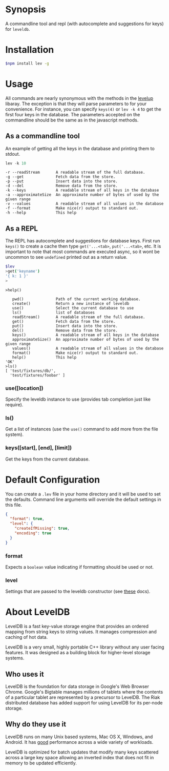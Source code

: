 # Synopsis
A commandline tool and repl (with autocomplete and suggestions for keys) for `leveldb`.

# Installation
```bash
$npm install lev -g
```

# Usage
All commands are nearly synonymous with the methods in the [levelup][0] libaray.
The exception is that they will parse parameters to for your convenience. For instance, 
you can specify `keys(4)` or `lev -k 4` to get the first four keys in the database. 
The parameters accepted on the commandline should be the same as in the javascript 
methods.

## As a commandline tool

An example of getting all the keys in the database and printing them to stdout.
```js
lev -k 10
```

```
-r --readStream       A readable stream of the full database.
-g --get              Fetch data from the store.
-p --put              Insert data into the store.
-d --del              Remove data from the store.
-k --keys             A readable stream of all keys in the database
-a --approximateSize  An approximate number of bytes of used by the given range
-v --values           A readable stream of all values in the database
-f --format           Make nice(r) output to standard out.
-h --help             This help
```

## As a REPL
The REPL has autocomplete and suggestions for database keys. First run `keys()` 
to create a cache then type `get('...<tab>`, `put('...<tab>`, 
etc. It is important to note that most commands are executed async, so it wont 
be uncommon to see `undefined` printed out as a return value.

```bash
$lev
>get('keyname')
'{ k: 1 }'
>
```

```
>help()

   pwd()              Path of the current working database.
   create()           Return a new instance of leveldb
   use()              Select the current database to use
   ls()               list of databases
   readStream()       A readable stream of the full database.
   get()              Fetch data from the store.
   put()              Insert data into the store.
   del()              Remove data from the store.
   keys()             A readable stream of all keys in the database
   approximateSize()  An approximate number of bytes of used by the given range
   values()           A readable stream of all values in the database
   format()           Make nice(r) output to standard out.
   help()             This help
'OK'
>ls()
[ 'test/fixtures/db/',
  'test/fixtures/foobar' ]
```

### use([location])
Specify the leveldb instance to use (provides tab completion just like require).

### ls()
Get a list of instances (use the `use()` command to add more from the file system).

### keys([start], [end], [limit])
Get the keys from the current database.


# Default Configuration
You can create a `.lev` file in your home directory and it will be used to set the 
defaults. Command line arguments will override the default settings in this file.

```json
{
  "format": true,
  "level": {
    "createIfMissing": true,
    "encoding": true
  }
}
```

### format 
Expects a `boolean` value indicating if formatting should be used or not.

### level
Settings that are passed to the leveldb constructor (see [these][0] docs).

# About LevelDB
LevelDB is a fast key-value storage engine that provides an ordered mapping 
from string keys to string values. It manages compression and caching of hot
data.

LevelDB is a very small, highly portable C++ library without any user facing 
features. It was designed as a building block for higher-level storage systems.

## Who uses it 
LevelDB is the foundation for data storage in Google's Web Browser Chrome. 
Google's Bigtable manages millions of tablets where the contents of a particular 
tablet are represented by a precursor to LevelDB. The Riak distributed database 
has added support for using LevelDB for its per-node storage.

## Why do they use it
LevelDB runs on many Unix based systems, Mac OS X, Windows, and Android. It has 
[good][1] performance across a wide variety of workloads.

LevelDB is optimized for batch updates that modify many keys scattered across a 
large key space allowing an inverted index that does not fit in memory to be 
updated efficiently.

[0]:https://github.com/rvagg/node-levelup
[1]:http://leveldb.googlecode.com/svn/trunk/doc/benchmark.html


